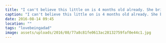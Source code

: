 ```yaml
---
title: "I can't believe this little on is 4 months old already. She brings so much joy and laughter in our life's. I can't imagine a day without seeing her beautiful smile."
caption: "I can't believe this little on is 4 months old already. She brings so much joy and laughter in our life's. I can't imagine a day without seeing her beautiful smile."
date: 2016-08-14 09:45
location: ""
tags: "lovebeingadad"
image: assets/uploads/2016/08/77a8c81fe0613ac28132759faf0e44c1.jpg
---
```

